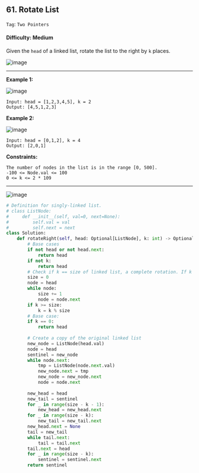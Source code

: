 ## 61. Rotate List

```Tag```: ```Two Pointers```

#### Difficulty: Medium

Given the ```head``` of a linked list, rotate the list to the right by ```k``` places.

![image](https://user-images.githubusercontent.com/35042430/211091227-79a291c0-779d-486a-aea6-76556cefa234.png)

---

__Example 1:__

![image](https://assets.leetcode.com/uploads/2020/11/13/rotate1.jpg)
```
Input: head = [1,2,3,4,5], k = 2
Output: [4,5,1,2,3]
```

__Example 2:__

![image](https://assets.leetcode.com/uploads/2020/11/13/roate2.jpg)
```
Input: head = [0,1,2], k = 4
Output: [2,0,1]
```

__Constraints:__
```
The number of nodes in the list is in the range [0, 500].
-100 <= Node.val <= 100
0 <= k <= 2 * 109
```

---

![image](https://leetcode.com/problems/rotate-list/solutions/240869/Figures/61/rotate.png)

```Python
# Definition for singly-linked list.
# class ListNode:
#     def __init__(self, val=0, next=None):
#         self.val = val
#         self.next = next
class Solution:
    def rotateRight(self, head: Optional[ListNode], k: int) -> Optional[ListNode]:
        # Base cases
        if not head or not head.next:
            return head
        if not k:
            return head
        # Check if k == size of linked list, a complete rotation. If k >= size, recalculate new k to be < size        
        size = 0
        node = head
        while node:
            size += 1
            node = node.next
        if k >= size:
            k = k % size
        # Base case:
        if k == 0:
            return head        
        
        # Create a copy of the original linked list
        new_node = ListNode(head.val)
        node = head
        sentinel = new_node
        while node.next:
            tmp = ListNode(node.next.val)
            new_node.next = tmp
            new_node = new_node.next
            node = node.next
        
        new_head = head
        new_tail = sentinel
        for _ in range(size - k - 1):
            new_head = new_head.next
        for _ in range(size - k):
            new_tail = new_tail.next
        new_head.next = None
        tail = new_tail
        while tail.next:
            tail = tail.next
        tail.next = head
        for _ in range(size - k):
            sentinel = sentinel.next
        return sentinel
```
